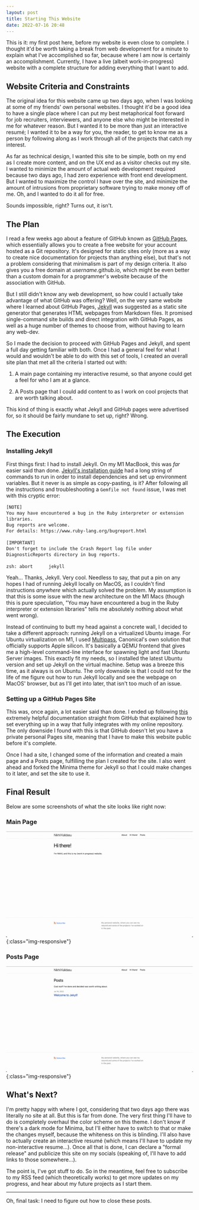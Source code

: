 ```yaml
---
layout: post
title: Starting This Website
date: 2022-07-16 20:48
---
```


This is it: my first post here, before my website is even close to complete. I thought it'd be worth taking a break from web development for a minute to explain what I've accomplished so far, because where I am now is certainly an accomplishment. Currently, I have a live (albeit work-in-progress) website with a complete structure for adding everything that I want to add.

## Website Criteria and Constraints

The original idea for this website came up two days ago, when I was looking at some of my friends' own personal websites. I thought it'd be a good idea to have a single place where I can put my best metaphorical foot forward for job recruiters, interviewers, and anyone else who might be interested in me for whatever reason. But I wanted it to be more than just an interactive resumé; I wanted it to be a way for you, the reader, to get to know me as a person by following along as I work through all of the projects that catch my interest.

As far as technical design, I wanted this site to be simple, both on my end as I create more content, and on the UX end as a visitor checks out my site. I wanted to minimize the amount of actual web development required because two days ago, I had zero experience with front end development. But I wanted to maximize the control I have over the site, and minimize the amount of intrusions from proprietary software trying to make money off of me. Oh, and I wanted to do it all for free.

Sounds impossible, right? Turns out, it isn't.

## The Plan

I read a few weeks ago about a feature of GitHub known as [GitHub Pages](https://pages.github.com/), which essentially allows you to create a free website for your account hosted as a Git repository. It's designed for static sites only (more as a way to create nice documentation for projects than anything else), but that's not a problem considering that minimalism is part of my design criteria. It also gives you a free domain at *username*.github.io, which might be even better than a custom domain for a programmer's website because of the association with GitHub.

But I still didn't know any web development, so how could I actually take advantage of what GitHub was offering? Well, on the very same website where I learned about GitHub Pages, [Jekyll](https://jekyllrb.com/) was suggested as a static site generator that generates HTML webpages from Markdown files. It promised single-command site builds and direct integration with GitHub Pages, as well as a huge number of themes to choose from, without having to learn any web-dev.

So I made the decision to proceed with GitHub Pages and Jekyll, and spent a full day getting familiar with both. Once I had a general feel for what I would and wouldn't be able to do with this set of tools, I created an overall site plan that met all the criteria I started out with:

1. A main page containing my interactive resumé, so that anyone could get a feel for who I am at a glance.

2. A Posts page that I could add content to as I work on cool projects that are worth talking about.

This kind of thing is exactly what Jekyll and GitHub pages were advertised for, so it should be fairly mundane to set up, right? Wrong.

## The Execution

### Installing Jekyll

First things first: I had to install Jekyll. On my M1 MacBook, this was *far* easier said than done. [Jekyll's installation guide](https://jekyllrb.com/docs/installation/macos/) had a long string of commands to run in order to install dependencies and set up environment variables. But it never is as simple as copy-pasting, is it? After following all the instructions and troubleshooting a `Gemfile not found` issue, I was met with this cryptic error:

```
[NOTE]
You may have encountered a bug in the Ruby interpreter or extension libraries.
Bug reports are welcome.
For details: https://www.ruby-lang.org/bugreport.html

[IMPORTANT]
Don't forget to include the Crash Report log file under
DiagnosticReports directory in bug reports.

zsh: abort      jekyll
```

Yeah… Thanks, Jekyll. Very cool. Needless to say, that put a pin on any hopes I had of running Jekyll locally on MacOS, as I couldn't find instructions *anywhere* which actually solved the problem. My assumption is that this is some issue with the new architecture on the M1 Macs (though this is pure speculation, "You may have encountered a bug in the Ruby interpreter or extension libraries" tells me absolutely nothing about what went wrong).

Instead of continuing to butt my head against a concrete wall, I decided to take a different approach: running Jekyll on a virtualized Ubuntu image. For Ubuntu virtualization on M1, I used [Multipass](https://multipass.run/), Canonical's own solution that officially supports Apple silicon. It's basically a QEMU frontend that gives me a high-level command-line interface for spawning light and fast Ubuntu Server images. This exactly fit my needs, so I installed the latest Ubuntu version and set up Jekyll on the virtual machine. Setup was a breeze this time, as it always is on Ubuntu. The only downside is that I could not for the life of me figure out how to run Jekyll locally and see the webpage on MacOS' browser, but as I'll get into later, that isn't too much of an issue.

### Setting up a GitHub Pages Site

This was, once again, a lot easier said than done. I ended up following [this](https://docs.github.com/en/pages/setting-up-a-github-pages-site-with-jekyll/creating-a-github-pages-site-with-jekyll) extremely helpful documentation straight from GitHub that explained how to set everything up in a way that fully integrates with my online repository. The only downside I found with this is that GitHub doesn't let you have a private personal Pages site, meaning that I have to make this website public before it's complete.

Once I had a site, I changed some of the information and created a main page and a Posts page, fulfilling the plan I created for the site. I also went ahead and forked the Minima theme for Jekyll so that I could make changes to it later, and set the site to use it.

## Final Result

Below are some screenshots of what the site looks like right now:

### Main Page

![](../assets/2022-07-16-starting-this-website-assets/2022-07-17-13-57-56-image.png){:class="img-responsive"}

### Posts Page

![](../assets/2022-07-16-starting-this-website-assets/2022-07-17-13-58-03-image.png){:class="img-responsive"}

## What's Next?

I'm pretty happy with where I got, considering that two days ago there was literally no site at all. But this is far from done. The very first thing I'll have to do is completely overhaul the color scheme on this theme. I don't know if there's a dark mode for Minima, but I'll either have to switch to that or make the changes myself, because the whiteness on this is blinding. I'll also have to actually create an interactive resumé (which means I'll have to update my non-interactive resume…). Once all that is done, I can declare a "formal release" and publicize this site on my socials (speaking of, I'll have to add links to those somewhere…).

The point is, I've got stuff to do. So in the meantime, feel free to subscribe to my RSS feed (which theoretically works) to get more updates on my progress, and hear about my future projects as I start them.

---

Oh, final task: I need to figure out how to close these posts.